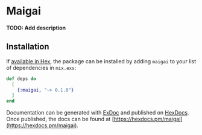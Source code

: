 # Maigai

**TODO: Add description**

## Installation

If [available in Hex](https://hex.pm/docs/publish), the package can be installed
by adding `maigai` to your list of dependencies in `mix.exs`:

```elixir
def deps do
  [
    {:maigai, "~> 0.1.0"}
  ]
end
```

Documentation can be generated with [ExDoc](https://github.com/elixir-lang/ex_doc)
and published on [HexDocs](https://hexdocs.pm). Once published, the docs can
be found at [https://hexdocs.pm/maigai](https://hexdocs.pm/maigai).

